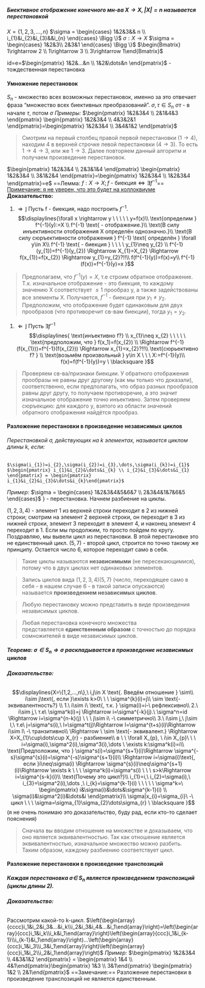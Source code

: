 ##### Биективное отображение конечного мн-ва $X\rightarrow X, |X|=n$ называется перестановкой
$X=\{1,2,3,\dots , n\}$                 $\sigma = \begin{cases} 1&2&3&& n \\ i_{1}&i_{2}&i_{3}&&i_{n} \end{cases} \Bigg \}$
$\sigma:X\rightarrow X$                                $\sigma = \begin{cases} 1&2&3\\ 2&3&1 \end{cases} \Bigg \}$                  $\begin{Bmatrix} 1\rightarrow 2 \\ 1\rightarrow 3 \\ 3\rightarrow 1\end{Bmatrix}$

id=e=$\begin{pmatrix} 1&2&...&n \\ 1&2&\dots&n \end{pmatrix}$ - тождественная перестановка

#### Умножение перестановок
$S_n$ - множество всех возможных перестановок, именно за это отвечает фраза “множество всех биективных преобразований”.
$\sigma, \tau \in S_{n}$
	$\sigma \tau$ - в начале $\tau$, потом $\sigma$
*Примеры:*
$\begin{pmatrix} 1&2&3&4 \\ 2&1&4&3 \end{pmatrix} \begin{pmatrix} 1&2&3&4 \\ 4&3&2&1 \end{pmatrix}=\begin{pmatrix} 1&2&3&4 \\ 3&4&1&2 \end{pmatrix}$ 
>Смотрим на первый столбец правой первой перестановки ($1\rightarrow 4$), находим 4 в верхней строчке левой перестановки ($4 \rightarrow 3$).  То есть  $1\rightarrow 4\rightarrow 3$, или же $1\rightarrow 3$. Далее повторяем данный алгоритм и получаем произведение перестановок.

$\begin{pmatrix} 1&2&3&4 \\ 2&3&1&4 \end{pmatrix} \begin{pmatrix} 1&2&3&4 \\ 3&1&2&4 \end{pmatrix}=\begin{pmatrix} 1&2&3&4 \\ 1&2&3&4 \end{pmatrix}=e$
==Лемма: $f:X\rightarrow X; f  \text{ - биекция} \Leftrightarrow \exists f^{-1}$==
<u>Примечание: я не уверен, что это будет на коллоквиуме</u>
**Доказательство:**
1. $\Rightarrow\rfloor$ Пусть f -  биекция, надо построить $f^{-1}$.
	 $$\displaylines{\forall x \rightarrow y \ \ \ \ \ y=f(x)\\
	 \text{определим } f^{-1}(y):=X \\
	 f^{-1} \text{ - отображение.}\\
	 \text{В силу инъективности отображения X определён однозначно.}\\
	 \text{В силу сюръективности отображения } f^{-1} \text{ определён } \forall y\in X\\
	 f^{-1} \text{ - биекция } \ \ \ \ y_{1}\neq y_{2} \\
	  f^{-1}(y_{1})=f^{-1}(y_{2}) \Rightarrow X_{1}=X_{2} \Rightarrow f(x_{1})=f(x_{2}) \Rightarrow y_{1}=y_{2}?!!\\
	  f(f^{-1}(y))=f(x)=y\\
	  f^{-1}(f(x))=f^{-1}(y)=x
	 }$$
 >Предполагаем, что $f^{-1}(y)=X$, т.е строим обратное отображение. Т.к. изначальное отображение - это биекция, то каждому значению X соответствует $\leq {1}$ прообраз y, а также задействованы все элементы X. Получается, $f^{-1}$ - биекция при $y_1\neq y_2$. Предположим, что отображение будет одинаковым для двух прообразов (что противоречит св-вам биекции), тогда $y_1=y_2$. 
1. $\Leftarrow\rfloor$ Пусть  $\exists f^{-1}$
	$$\displaylines{
	\text{инъективно f?} \\
	x_{1}\neq x_{2} \ \ \ \ \ \text{предположим, что } f(x_1)=f(x_{2}) \\
	\Rightarrow f^{-1}(f(x_{1}))=f^{-1}(f(x_{2})) \Rightarrow x_{1}=x_{2}?!!\\
	\text{сюрьективно f? } \\
	\text{возьмём произвольный } y\in X \ \ \  X:=f^{-1}(y)\\
	f(x)=f(f^{-1}(y))=y \ \blacksquare
	}$$
> Проверяем св-ва/признаки биекции. У обратного отображения прообразы не равны друг другому (как мы только что доказали), соответственно, если предполагать, что образ разных прообразов равны друг другу, то получаем противоречие, а это значит изначальное отображение точно инъективно. Затем проверяем сюръекцию: для каждого y, взятого из области значений обратного отображения найдётся прообраз.
#### Разложение перестановки в произведение независимых циклов
###### Перестановкой $\sigma$, действующих на k элементах, называется циклом длины k, если:
	$\sigma(i_{1})=i_{2},\sigma(i_{2})=i_{3},\dots,\sigma(i_{k})=i_{1}$
	$\begin{pmatrix} i_{1}&i_{2}&\dots&i_{k} \\ i_{2}&i_{3}&\dots&i_{1} \end{pmatrix} = \begin{pmatrix} i_{1}&i_{2}&i_{3}&\dots&i_{k}\end{pmatrix}$
 *Пример:*
 $\sigma = \begin{cases} 1&2&3&4&5&6&7 \\ 2&3&4&1&7&6&5 \end{cases}$ $\Bigg \}$ - перестановка. Начнем разбиение на циклы.

$(1, 2, 3, 4)$ - элемент 1 из верхней строки переходит в 2 из нижней строки; смотрим на элемент 2 верхней строки, он переходит в 3 из нижней строки, элемент 3 переходит в элемент 4, и наконец элемент 4 переходит в 1. Если мы продолжим, то просто пойдем по кругу. Поздравляю, мы вывели цикл из перестановки. В этой перестановке это не единственный цикл. $(5, 7)$ - второй цикл, строится по точно такому же принципу. Остается число 6, которое переходит само в себя.

> Такие циклы называются **независимыми** (не пересекающимися), потому что в двух циклах нет одинаковых элементов.

> Запись циклов вида $(1,2,3,4)(5,7)$ (число, переходящее само в себя - в нашем случае 6 - в такой записи опускаются) называется **произведением независимых циклов**.

> Любую перестановку можно представить в виде произведения независимых циклов.

> Любая перестановка конечного множества представляется **единственным образом** с точностью до порядка сомножителей в виде независимых циклов.
##### Теорема:  $\sigma\in S_{n}\Rightarrow \sigma$ раскладывается в произведение независимых циклов
###### **Доказательство:**
$$\displaylines{X=\{1,2,...,n\},\ i,j\in X \text{. Введём отношение } \sim\\
i\sim j\text{, если }\exists k>0\ \ \ \sigma^{k}(i)=j\\
\sim \text{- эквивалентность?} \\
1.\ i\sim i\ \text{, т.к. } \sigma(i)=i-\ рефлексивно\\
2.\ i\sim j,\ т.е\ \sigma^k(i)=j \Rightarrow i=\sigma^{-k}(j).\ \sigma^n=id \Rightarrow i=\sigma^{n-k}(j) \ \ \ j\sim i\ -\ симметрично\\
3.\ i\sim j,\ j\sim l,\ т.е\ j=\sigma^s(i),\ l=\sigma^t(j)\Rightarrow l=\sigma^{t+s}(i)\Rightarrow i\sim l\ -\ транзитивно\\
\Rightarrow \ \sim \text{- эквивалент.} \Rightarrow X=X_{1}\cup\dots\cup X_{r} - разбиение\\
в \ \ \forall X_{p}, \ i\in X_{p}\ \ \ i=\sigma(i),\sigma^2(i),\sigma^3(i),\dots \ \exists k:\sigma^k(i)=i\\
\text{Предположим, что } \sigma^s(i)=\sigma^{s+1}(i)\Rightarrow \sigma^{-s}\sigma^{s}(i)=\sigma^{-s}\sigma^{s+1}(i)\\
\Rightarrow i=\sigma(i)\text{, если }i\neq\sigma(i) \Rightarrow \sigma^{s}(i)\neq\sigma^{s+1}(i)\Rightarrow \exists k \ \ \ \sigma^k(i)=\sigma^s(i) \ \ \ s>k\Rightarrow i=\sigma^{s-k}(i)\\
\text{Почему это цикл?}\\
i_{1}=i,\ i_{2}=\sigma(i),\ i_{3}=\sigma^2(i),\dots ,\ i_{k}=\sigma^{k-1}(i) \ \ \ \ \ \sigma^k=\ \begin{pmatrix}
i&\sigma(i)&\dots&\sigma^{k-1}(i) \\
\sigma(i)&\sigma^2(i)&\dots&i
\end{pmatrix}\\
\sigma|x_{i}=\sigma_{i}\ -\ цикл \ \ \ \sigma=\sigma_{1}\sigma_{2}\dots\sigma_{r} \ \blacksquare
}$$
(я не очень понимаю это доказательство, буду рад, если кто-то сделает пояснения)
>Сначала вы вводим отношение на множестве и доказываем, что оно является эквивалентностью. Так как отношение является эквивалентностью, изначальное множество можно разбить. Таким образом, каждому разбиению соответствует цикл.
#### Разложение перестановки в произведение транспозиций
##### Каждая перестановка $\sigma\in\ S_n$ является произведением транспозиций (циклы длины 2).
###### **Доказательство:**
Рассмотрим какой-то k-цикл.
	$\left(\begin{array}{cccc}i_1&i_2&i_3&...&i_k\\i_2&i_3&i_4&...&i_1\end{array}\right)=\left(\begin{array}{ccc}i_1&i_k\\i_k&i_1\end{array}\right)\left(\begin{array}{ccc}i_1&i_{k-1}\\i_{k-1}&i_1\end{array}\right)...\left(\begin{array}{ccc}i_1&i_3\\i_3&i_1\end{array}\right)\left(\begin{array}{ccc}i_1&i_2\\i_2&i_1\end{array}\right)$
*Пример:*
$\begin{pmatrix} 1&2&3&4 \\ 4&3&1&2 \end{pmatrix} = \begin{pmatrix} 1&4 \\ 4&1\end{pmatrix}\begin{pmatrix} 1&3 \\ 3&1\end{pmatrix} \begin{pmatrix} 1&2 \\ 2&1\end{pmatrix}$
==Замечание:== Разложение перестановки в произведение транспозиций не является единственным.